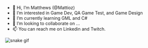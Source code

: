 - 👋 Hi, I’m Matthews (@Mattioz)
- 👀 I’m interested in Game Dev, QA Game Test, and Game Design
- 🌱 I’m currently learning GML and C#
- 💞️ I’m looking to collaborate on ...
- 📫 You can reach me on Linkedin and Twitch.

<!---
Mattioz/Mattioz is a ✨ special ✨ repository because its `README.md` (this file) appears on your GitHub profile.
You can click the Preview link to take a look at your changes.
--->

![snake gif](https://github.com/Mattioz/Mattioz/blob/output/github-contribution-grid-snake.svg)

